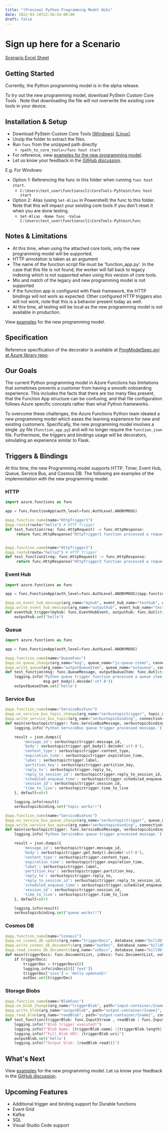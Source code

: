 ```yaml
---
title: "(Preview) Python Programming Model Wiki"
date: 2022-03-10T22:58:54-08:00
draft: false
---
```


# Sign up here for a Scenario

[Scenario Excel Sheet](https://microsoft-my.sharepoint.com/:x:/p/shbatr/EZR02oGmw-9AjI8AALS3Ye0B0_cBJ8b5AzDEJBhHjAe5jw?e=zuFPet)

## Getting Started

Currently, the Python programming model is in the alpha release.

To try out the new programming model, download PyStein Custom Core Tools . Note that downloading the file will not overwrite the existing core tools in your device.

## Installation & Setup

- Download PyStein Custom Core Tools [(Windows)](https://pysteinresources.blob.core.windows.net/coretools-pystein/CoreTools-PyStein-win.zip) [(Linux)](https://pysteinresources.blob.core.windows.net/coretools-pystein/CoreTools-PyStein-linux.zip).
- Unzip the folder to extract the files.
- Run `func` from the unzipped path directly
  - `<path_to_core_tools>/func host start`
- For reference, view [examples for the new programming model](https://github.com/gavin-aguiar/python-functions-new-prg-model).
- Let us know your feedback in the [GitHub discussion](https://github.com/Azure/azure-functions-python-worker/discussions/959).

E.g. For Windows:
- Option 1: Referencing the func in this folder when running `func host start`.
  - `C:\Users\test_user\functionscli\CoreTools-PyStein\func host start`
- Option 2: Alias (using `Set-Alias` in Powershell) the func to this folder. Note that this will impact your existing core tools if you don't reset it when you are done testing.
  - `Set-Alias -Name func -Value C:\Users\test_user\functionscli\CoreTools-PyStein\func`

## Notes & Limitations

- At this time, when using the attached core tools, only the new programming model will be supported.
- HTTP annotation is taken as an argument
- The name of the function script file must be 'function_app.py'. In the case that this file is not found, the worker will fall back to legacy indexing which is not supported when using this version of core tools.
- Mix and match of the legacy and new programming model is not supported
- If the function app is configured with Flask framework, the HTTP bindings will not work as expected. Other configured HTTP triggers also will not work, note that this is a behavior present today as well.
- At this time, all testing will be local as the new programming model is not available in production.

View [examples](https://github.com/gavin-aguiar/python-functions-new-prg-model) for the new programming model.

## Specification

Reference specification of the decorator is available at [ProgModelSpec.pyi at Azure library repo](https://github.com/Azure/azure-functions-python-library/blob/dev/docs/ProgModelSpec.pyi).

## Our Goals

The current Python programming model in Azure Functions has limitations that sometimes prevents a customer from having a smooth onboarding experience. This includes the facts that there are too many files present, that the Function App structure can be confusing, and that file configuration follows Azure specific concepts rather than what Python frameworks.

To overcome these challenges, the Azure Functions Python team ideated a new programming model which eases the learning experience for new and existing customers. Specifically, the new programming model involves a single .py file (`function_app.py`) and will no longer require the `function.json` file. Furthermore, the triggers and bindings usage will be decorators, simulating an experience similar to Flask.

## Triggers & Bindings

At this time, the new Programming model supports HTTP, Timer, Event Hub, Queue, Service Bus, and Cosmos DB. The following are examples of the implementation with the new programming model.

### HTTP

```python
import azure.functions as func

app = func.FunctionApp(auth_level=func.AuthLevel.ANONYMOUS)

@app.function_name(name="HttpTrigger1")
@app.route(route="hello") # HTTP Trigger
def test_function(req: func.HttpRequest) -> func.HttpResponse:
     return func.HttpResponse("HttpTrigger1 function processed a request!!!")


@app.function_name(name="HttpTrigger2")
@app.route(route="hello2") # HTTP Trigger
def test_function2(req: func.HttpRequest) -> func.HttpResponse:
     return func.HttpResponse("HttpTrigger2 function processed a request!!!")
```

### Event Hub

```python
import azure.functions as func

app = func.FunctionApp(auth_level=func.AuthLevel.ANONYMOUS)@app.function_name(name="EventHubFunc")

@app.on_event_hub_message(arg_name="myhub", event_hub_name="testhub", connection="EHConnectionString")
@app.write_event_hub_message(arg_name="outputhub", event_hub_name="testhub", connection="EHConnectionString")
def eventhub_trigger(myhub: func.EventHubEvent, outputhub: func.Out[str]):
    outputhub.set("hello")
```

### Queue

```python
import azure.functions as func

app = func.FunctionApp(auth_level=func.AuthLevel.ANONYMOUS)

@app.function_name(name="QueueFunc")
@app.on_queue_change(arg_name="msg", queue_name="js-queue-items", connection="storageAccountConnectionString")
@app.write_queue(arg_name="outputQueueItem", queue_name="outqueue", connection="storageAccountConnectionString")
def test_function(msg: func.QueueMessage, outputQueueItem: func.Out[str]) -> None:
    logging.info('Python queue trigger function processed a queue item: %s',
                 msg.get_body().decode('utf-8'))
    outputQueueItem.set('hello')
```    

### Service Bus

```python
@app.function_name(name="ServiceBusFunc")
@app.on_service_bus_topic_change(arg_name="serbustopictrigger", topic_name="testtopic", connection="topicconnection", subscription_name="testsub")
@app.write_service_bus_topic(arg_name="serbustopicbinding", connection="topicconnection",  topic_name="testtopic", subscription_name="testsub")
def main(serbustopictrigger: func.ServiceBusMessage, serbustopicbinding: func.Out[str]) -> None:
    logging.info('Python ServiceBus queue trigger processed message.')

    result = json.dumps({
        'message_id': serbustopictrigger.message_id,
        'body': serbustopictrigger.get_body().decode('utf-8'),
        'content_type': serbustopictrigger.content_type,
        'expiration_time': serbustopictrigger.expiration_time,
        'label': serbustopictrigger.label,
        'partition_key': serbustopictrigger.partition_key,
        'reply_to': serbustopictrigger.reply_to,
        'reply_to_session_id': serbustopictrigger.reply_to_session_id,
        'scheduled_enqueue_time': serbustopictrigger.scheduled_enqueue_time,
        'session_id': serbustopictrigger.session_id,
        'time_to_live': serbustopictrigger.time_to_live
    }, default=str)

    logging.info(result)
    serbustopicbinding.set("topic works!!")
```

```python
@app.function_name(name="ServiceBusFunc")
@app.on_service_bus_queue_change(arg_name="serbustopictrigger", queue_name="inputqueue", connection="sbconnection")
@app.write_service_bus_queue(arg_name="serbustopicbinding", connection="sbconnection",  queue_name="outputqueue")
def main(serbustopictrigger: func.ServiceBusMessage, serbustopicbinding: func.Out[str]) -> None:
    logging.info('Python ServiceBus queue trigger processed message.')

    result = json.dumps({
        'message_id': serbustopictrigger.message_id,
        'body': serbustopictrigger.get_body().decode('utf-8'),
        'content_type': serbustopictrigger.content_type,
        'expiration_time': serbustopictrigger.expiration_time,
        'label': serbustopictrigger.label,
        'partition_key': serbustopictrigger.partition_key,
        'reply_to': serbustopictrigger.reply_to,
        'reply_to_session_id': serbustopictrigger.reply_to_session_id,
        'scheduled_enqueue_time': serbustopictrigger.scheduled_enqueue_time,
        'session_id': serbustopictrigger.session_id,
        'time_to_live': serbustopictrigger.time_to_live
    }, default=str)

    logging.info(result)
    serbustopicbinding.set("queue works!!")
```

### Cosmos DB

```python
@app.function_name(name="Cosmos1")
@app.on_cosmos_db_update(arg_name="triggerDocs", database_name="billdb", collection_name="billcollection", connection_string_setting="CosmosDBConnectionString", lease_collection_name="leasesstuff", create_lease_collection_if_not_exists="true")
@app.write_cosmos_db_documents(arg_name="outDoc", database_name="billdb", collection_name="outColl", connection_string_setting="CosmosDBConnectionString")
@app.read_cosmos_db_documents(arg_name="inDocs", database_name="billdb", collection_name="incoll", connection_string_setting="CosmosDBConnectionString")
def main(triggerDocs: func.DocumentList, inDocs: func.DocumentList, outDoc: func.Out[func.Document]) -> str:
    if triggerDocs:
        triggerDoc = triggerDocs[0]
        logging.info(inDocs[0]['text'])
        triggerDoc['ssss'] = 'Hello updated2!'
        outDoc.set(triggerDoc)
```

### Storage Blobs

```python
@app.function_name(name="BlobFunc")
@app.on_blob_change(arg_name="triggerBlob", path="input-container/{name}", connection="AzureWebJobsStorage")
@app.write_blob(arg_name="outputBlob", path="output-container/{name}", connection="AzureWebJobsStorage")
@app.read_blob(arg_name="readBlob", path="output-container/{name}", connection="AzureWebJobsStorage")
def test_function(triggerBlob: func.InputStream , readBlob : func.InputStream, outputBlob: func.Out[str]) -> None:
    logging.info(f"Blob trigger executed!")
    logging.info(f"Blob Name: {triggerBlob.name} ({triggerBlob.length}) bytes")
    logging.info(f"Full Blob URI: {triggerBlob.uri}")
    outputBlob.set('hello')
    logging.info(f"Output blob: {readBlob.read()}")
```

## What's Next

View [examples](https://github.com/gavin-aguiar/python-functions-new-prg-model) for the new programming model.
Let us know your feedback in the [GitHub discussion](https://github.com/Azure/azure-functions-python-worker/discussions/959).

## Upcoming Features

- Additional trigger and binding support for Durable functions
- Event Grid
- Kafka
- SQL
- Visual Studio Code support
